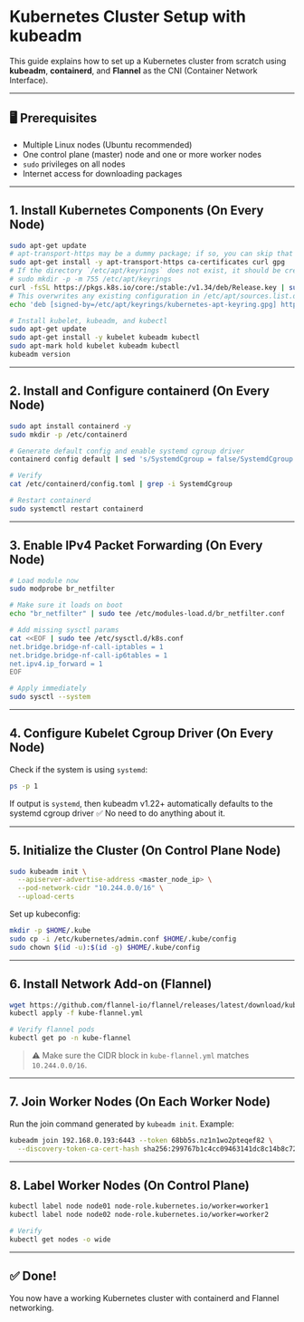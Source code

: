 # Kubernetes Cluster Setup with kubeadm

This guide explains how to set up a Kubernetes cluster from scratch using **kubeadm**, **containerd**, and **Flannel** as the CNI (Container Network Interface).

---

## 🖥️ Prerequisites

* Multiple Linux nodes (Ubuntu recommended)
* One control plane (master) node and one or more worker nodes
* `sudo` privileges on all nodes
* Internet access for downloading packages

---

## 1. Install Kubernetes Components (On Every Node)

```bash
sudo apt-get update
# apt-transport-https may be a dummy package; if so, you can skip that package
sudo apt-get install -y apt-transport-https ca-certificates curl gpg
# If the directory `/etc/apt/keyrings` does not exist, it should be created before the curl command, read the note below.
# sudo mkdir -p -m 755 /etc/apt/keyrings
curl -fsSL https://pkgs.k8s.io/core:/stable:/v1.34/deb/Release.key | sudo gpg --dearmor -o /etc/apt/keyrings/kubernetes-apt-keyring.gpg
# This overwrites any existing configuration in /etc/apt/sources.list.d/kubernetes.list
echo 'deb [signed-by=/etc/apt/keyrings/kubernetes-apt-keyring.gpg] https://pkgs.k8s.io/core:/stable:/v1.34/deb/ /' | sudo tee /etc/apt/sources.list.d/kubernetes.list

# Install kubelet, kubeadm, and kubectl
sudo apt-get update
sudo apt-get install -y kubelet kubeadm kubectl
sudo apt-mark hold kubelet kubeadm kubectl
kubeadm version
```

---

## 2. Install and Configure containerd (On Every Node)

```bash
sudo apt install containerd -y
sudo mkdir -p /etc/containerd

# Generate default config and enable systemd cgroup driver
containerd config default | sed 's/SystemdCgroup = false/SystemdCgroup = true/' | sudo tee /etc/containerd/config.toml

# Verify
cat /etc/containerd/config.toml | grep -i SystemdCgroup

# Restart containerd
sudo systemctl restart containerd
```

---

## 3. Enable IPv4 Packet Forwarding (On Every Node)

```bash
# Load module now
sudo modprobe br_netfilter

# Make sure it loads on boot
echo "br_netfilter" | sudo tee /etc/modules-load.d/br_netfilter.conf

# Add missing sysctl params
cat <<EOF | sudo tee /etc/sysctl.d/k8s.conf
net.bridge.bridge-nf-call-iptables = 1
net.bridge.bridge-nf-call-ip6tables = 1
net.ipv4.ip_forward = 1
EOF

# Apply immediately
sudo sysctl --system

```

---

## 4. Configure Kubelet Cgroup Driver (On Every Node)

Check if the system is using `systemd`:

```bash
ps -p 1
```

If output is `systemd`, then kubeadm v1.22+ automatically defaults to the systemd cgroup driver ✅ No need to do anything about it.

---

## 5. Initialize the Cluster (On Control Plane Node)

```bash
sudo kubeadm init \
  --apiserver-advertise-address <master_node_ip> \
  --pod-network-cidr "10.244.0.0/16" \
  --upload-certs
```

Set up kubeconfig:

```bash
mkdir -p $HOME/.kube
sudo cp -i /etc/kubernetes/admin.conf $HOME/.kube/config
sudo chown $(id -u):$(id -g) $HOME/.kube/config
```

---

## 6. Install Network Add-on (Flannel)

```bash
wget https://github.com/flannel-io/flannel/releases/latest/download/kube-flannel.yml
kubectl apply -f kube-flannel.yml

# Verify flannel pods
kubectl get po -n kube-flannel
```

> ⚠️ Make sure the CIDR block in `kube-flannel.yml` matches `10.244.0.0/16`.

---

## 7. Join Worker Nodes (On Each Worker Node)

Run the join command generated by `kubeadm init`. Example:

```bash
kubeadm join 192.168.0.193:6443 --token 68bb5s.nz1n1wo2pteqef82 \
  --discovery-token-ca-cert-hash sha256:299767b1c4cc09463141dc8c14b8c7263012ec21bdbbc2b0524fd013ddc66e07
```

---

## 8. Label Worker Nodes (On Control Plane)

```bash
kubectl label node node01 node-role.kubernetes.io/worker=worker1
kubectl label node node02 node-role.kubernetes.io/worker=worker2

# Verify
kubectl get nodes -o wide
```

---

## ✅ Done!

You now have a working Kubernetes cluster with containerd and Flannel networking.
